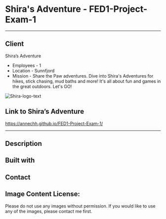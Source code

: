 # Shira's Adventure - FED1-Project-Exam-1
---
Client
---
Shira’s Adventure
- Employees - 1
- Location - Sunnfjord
- Mission - Share the Paw adventures.
Dive into Shira's Adventures for hikes, stick chasing, mud baths and more! It's all about fun and games in the great outdoors. Let's GO!

![Shira-logo-text](https://github.com/annechh/FED1-Project-Exam-1/assets/142426482/4609a7d4-c961-4b54-90de-5b4722f42d90)

Link to Shira’s Adventure
---
https://annechh.github.io/FED1-Project-Exam-1/

---


Description
--- 


Built with
---

Contact
---




Image Content License:
---
Please do not use any images without permission. If you would like to use any of the images, please contact me first.
